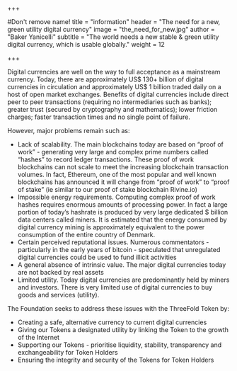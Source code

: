 +++

#Don't remove name!
title = "information"
header = "The need for a new, green utility digital currency"
image = "the_need_for_new.jpg"
author = "Baker Yanicelli"
subtitle = "The world needs a new stable & green utility digital currency, which is usable globally."
weight = 12

+++

Digital currencies are well on the way to full acceptance as a mainstream currency. Today, there are approximately US$ 130+ billion of digital currencies in circulation and approximately US$ 1 billion traded daily on a host of open market exchanges.  Benefits of digital currencies include direct peer to peer transactions (requiring no intermediaries such as banks); greater trust (secured by cryptography and mathematics); lower friction charges; faster transaction times and no single point of failure.

However, major problems remain such as:

* Lack of scalability.  The main blockchains today are based on “proof of work” - generating very large and complex prime numbers called “hashes” to record ledger transactions.  These proof of work blockchains can not scale to meet the increasing blockchain transaction volumes.  In fact, Ethereum, one of the most popular and well known blockchains has announced it will change from “proof of work” to “proof of stake” (ie similar to our proof of stake blockchain Rivine.io)  
* Impossible energy requirements. Computing complex proof of work hashes requires enormous amounts of processing power.  In fact a large portion of today’s hashrate is produced by very large dedicated $ billion data centers called miners.  It is estimated that the energy consumed by digital currency mining is approximately equivalent to the power consumption of the entire country of Denmark.
* Certain perceived reputational issues.  Numerous commentators - particularly in the early years of bitcoin - speculated that unregulated digital currencies could be used to fund illicit activities
* A general absence of intrinsic value.  The major digital currencies today are not backed by  real assets
* Limited utility.  Today digital currencies are predominantly held by miners and investors.  There is very limited use of digital currencies to buy goods and services (utility).

The Foundation seeks to address these issues with the ThreeFold Token by:

* Creating a safe, alternative currency to current digital currencies
* Giving our Tokens a designated utility by linking the Token to the growth of the Internet
* Supporting our Tokens - prioritise liquidity, stability, transparency and exchangeability for Token Holders
* Ensuring the integrity and security of the Tokens for Token Holders
